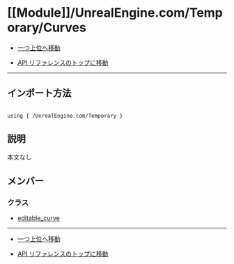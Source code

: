 # [[Module]]/UnrealEngine.com/Temporary/Curves

- [一つ上位へ移動](../main.md)

- [API リファレンスのトップに移動](/main.md)

---

## インポート方法

```verse

using { /UnrealEngine.com/Temporary }

```

## 説明

 本文なし

## メンバー

### クラス

- [editable_curve](./C_editable_curve/main.md)

---

- [一つ上位へ移動](../main.md)

- [API リファレンスのトップに移動](/main.md)

